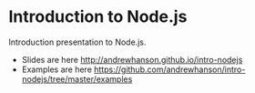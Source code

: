 Introduction to Node.js
================

Introduction presentation to Node.js. 

* Slides are here http://andrewhanson.github.io/intro-nodejs
* Examples are here https://github.com/andrewhanson/intro-nodejs/tree/master/examples



